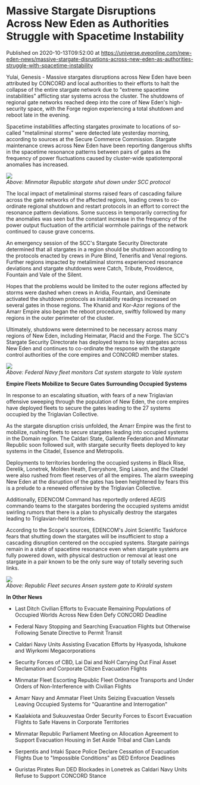 # Massive Stargate Disruptions Across New Eden as Authorities Struggle with Spacetime Instability
Published on 2020-10-13T09:52:00 at https://universe.eveonline.com/new-eden-news/massive-stargate-disruptions-across-new-eden-as-authorities-struggle-with-spacetime-instability

Yulai, Genesis - Massive stargates disruptions across New Eden have been attributed by CONCORD and local authorities to their efforts to halt the collapse of the entire stargate network due to "extreme spacetime instabilities" afflicting star systems across the cluster. The shutdowns of regional gate networks reached deep into the core of New Eden's high-security space, with the Forge region experiencing a total shutdown and reboot late in the evening.

Spacetime instabilities affecting stargates proximate to locations of so-called "metaliminal storms" were detected late yesterday morning, according to sources at the Secure Commerce Commission. Stargate maintenance crews across New Eden have been reporting dangerous shifts in the spacetime resonance patterns between pairs of gates as the frequency of power fluctuations caused by cluster-wide spatiotemporal anomalies has increased.

![](https://web.ccpgamescdn.com/fiction/eveonline/worldnews/images/Shutdown_Minmatar_Gate.jpg)  
_Above: Minmatar Republic stargate shut down under SCC protocol_

The local impact of metaliminal storms raised fears of cascading failure across the gate networks of the affected regions, leading crews to co-ordinate regional shutdown and restart protocols in an effort to correct the resonance pattern deviations. Some success in temporarily correcting for the anomalies was seen but the constant increase in the frequency of the power output fluctuation of the artificial wormhole pairings of the network continued to cause grave concerns.

An emergency session of the SCC's Stargate Security Directorate determined that all stargates in a region should be shutdown according to the protocols enacted by crews in Pure Blind, Tenerifis and Venal regions. Further regions impacted by metaliminal storms experienced resonance deviations and stargate shutdowns were Catch, Tribute, Providence, Fountain and Vale of the Silent.

Hopes that the problems would be limited to the outer regions affected by storms were dashed when crews in Aridia, Fountain, and Geminate activated the shutdown protocols as instability readings increased on several gates in those regions. The Khanid and Kor-Azor regions of the Amarr Empire also began the reboot procedure, swiftly followed by many regions in the outer perimeter of the cluster.

Ultimately, shutdowns were determined to be necessary across many regions of New Eden, including Heimatar, Placid and the Forge. The SCC's Stargate Security Directorate has deployed teams to key stargates across New Eden and continues to co-ordinate the response with the stargate control authorities of the core empires and CONCORD member states.

![](https://web.ccpgamescdn.com/fiction/eveonline/worldnews/images/Federal_Navy_Cat_Vale.png)  
_Above: Federal Navy fleet monitors Cat system stargate to Vale system_

**Empire Fleets Mobilize to Secure Gates Surrounding Occupied Systems**

In response to an escalating situation, with fears of a new Triglavian offensive sweeping through the population of New Eden, the core empires have deployed fleets to secure the gates leading to the 27 systems occupied by the Triglavian Collective.

As the stargate disruption crisis unfolded, the Amarr Empire was the first to mobilize, rushing fleets to secure stargates leading into occupied systems in the Domain region. The Caldari State, Gallente Federation and Minmatar Republic soon followed suit, with stargate security fleets deployed to key systems in the Citadel, Essence and Metropolis.

Deployments to territories bordering the occupied systems in Black Rise, Derelik, Lonetrek, Molden Heath, Everyshore, Sing Laison, and the Citadel were also rushed from fleet reserves of all the empires. The alarm sweeping New Eden at the disruption of the gates has been heightened by fears this is a prelude to a renewed offensive by the Triglavian Collective.

Additionally, EDENCOM Command has reportedly ordered AEGIS commando teams to the stargates bordering the occupied systems amidst swirling rumors that there is a plan to physically destroy the stargates leading to Triglavian-held territories.

According to the Scope's sources, EDENCOM's Joint Scientific Taskforce fears that shutting down the stargates will be insufficient to stop a cascading disruption centered on the occupied systems. Stargate pairings remain in a state of spacetime resonance even when stargate systems are fully powered down, with physical destruction or removal at least one stargate in a pair known to be the only sure way of totally severing such links.

![](https://web.ccpgamescdn.com/fiction/eveonline/worldnews/images/Republic_Fleet_Ansen_Krirald.png)  
_Above: Republic Fleet secures Ansen system gate to Krirald system_

**In Other News**

  * Last Ditch Civilian Efforts to Evacuate Remaining Populations of Occupied Worlds Across New Eden Defy CONCORD Deadline


  * Federal Navy Stopping and Searching Evacuation Flights but Otherwise Following Senate Directive to Permit Transit


  * Caldari Navy Units Assisting Evacation Efforts by Hyasyoda, Ishukone and Wiyrkomi Megacorporations


  * Security Forces of CBD, Lai Dai and NoH Carrying Out Final Asset Reclamation and Corporate Citizen Evacuation Flights


  * Minmatar Fleet Escorting Republic Fleet Ordnance Transports and Under Orders of Non-Interference with Civilian Flights


  * Amarr Navy and Ammatar Fleet Units Seizing Evacuation Vessels Leaving Occupied Systems for "Quarantine and Interrogation"


  * Kaalakiota and Sukuuvestaa Order Security Forces to Escort Evacuation Flights to Safe Havens in Corporate Territories


  * Minmatar Republic Parliament Meeting on Allocation Agreement to Support Evacuation Housing in Set Aside Tribal and Clan Lands


  * Serpentis and Intaki Space Police Declare Cessation of Evacuation Flights Due to "Impossible Conditions" as DED Enforce Deadlines


  * Guristas Pirates Run DED Blockades in Lonetrek as Caldari Navy Units Refuse to Support CONCORD Stance

